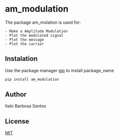 # am_modulation

The package am_molation is used for:

    - Make a Amplitude Modulation
    - Plot the modulated signal
    - Plot the message
    - Plot the carrier

## Instalation

Use the package manager [pip](http://pip.pypa.io/en/stable/) to install package_name

```bash
pip install am_modulation
```

## Author
Italo Barbosa Santos

## License
[MIT](https://choosealicense.com/license/mit/)